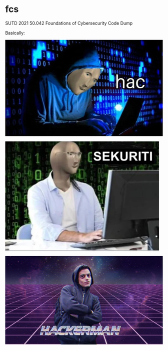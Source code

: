 # fcs
SUTD 2021 50.042 Foundations of Cybersecurity Code Dump

Basically:

![hac](./hac.jpg)

![sekuriti](./sekuriti.png)

![hackerman](./hackerman.jpg)
